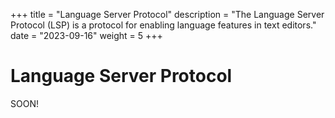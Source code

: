 +++
title = "Language Server Protocol"
description = "The Language Server Protocol (LSP) is a protocol for enabling language features in text editors."
date = "2023-09-16"
weight = 5
+++

# Language Server Protocol

SOON!
